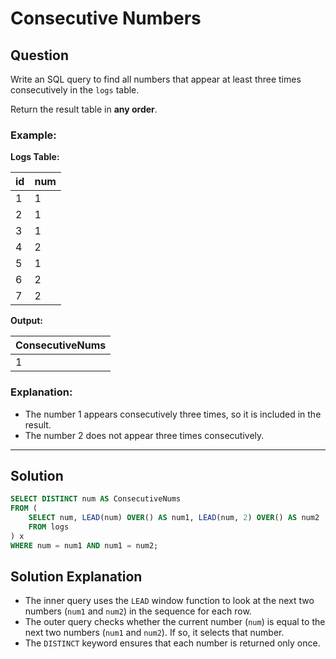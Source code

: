 
# Consecutive Numbers

## Question

Write an SQL query to find all numbers that appear at least three times consecutively in the `logs` table.

Return the result table in **any order**.

### Example:

**Logs Table:**

| id | num |
|----|-----|
| 1  | 1   |
| 2  | 1   |
| 3  | 1   |
| 4  | 2   |
| 5  | 1   |
| 6  | 2   |
| 7  | 2   |

**Output:**

| ConsecutiveNums |
|----------------|
| 1              |

### Explanation:

- The number 1 appears consecutively three times, so it is included in the result.
- The number 2 does not appear three times consecutively.

---

## Solution

```sql
SELECT DISTINCT num AS ConsecutiveNums
FROM (
    SELECT num, LEAD(num) OVER() AS num1, LEAD(num, 2) OVER() AS num2
    FROM logs
) x
WHERE num = num1 AND num1 = num2;
```

## Solution Explanation

- The inner query uses the `LEAD` window function to look at the next two numbers (`num1` and `num2`) in the sequence for each row.
- The outer query checks whether the current number (`num`) is equal to the next two numbers (`num1` and `num2`). If so, it selects that number.
- The `DISTINCT` keyword ensures that each number is returned only once.
